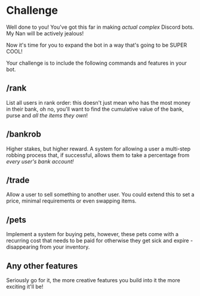 # Challenge

Well done to you! You've got this far in making _actual complex_ Discord bots. My Nan will be actively jealous!

Now it's time for you to expand the bot in a way that's going to be SUPER COOL!

Your challenge is to include the following commands and features in your bot.

## /rank

List all users in rank order: this doesn't just mean who has the most money in their bank, oh no, you'll want to find the cumulative value of the bank, purse and _all the items they own_!

## /bankrob

Higher stakes, but higher reward. A system for allowing a user a multi-step robbing process that, if successful, allows them to take a percentage from _every user's bank account!_

##  /trade

Allow a user to sell something to another user. You could extend this to set a price, minimal requirements or even swapping items.

## /pets

Implement a system for buying pets, however, these pets come with a recurring cost that needs to be paid for otherwise they get sick and expire - disappearing from your inventory.

## Any other features

Seriously go for it, the more creative features you build into it the more exciting it'll be!